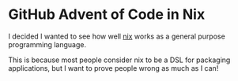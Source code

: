 # GitHub Advent of Code in Nix
I decided I wanted to see how well [nix](https://nixos.org/nix) works as a general purpose programming language.

This is because most people consider nix to be a DSL for packaging applications, but I want to prove people wrong as much as I can!
